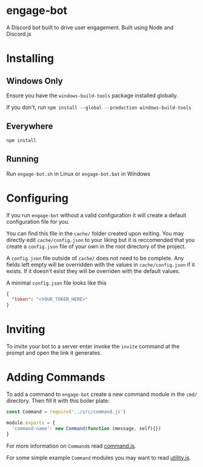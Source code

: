 # engage-bot
A Discord bot built to drive user engagement. Built using Node and Discord.js

# Installing
## Windows Only
Ensure you have the `windows-build-tools` package installed globally.

If you don't, run `npm install --global --production windows-build-tools`

## Everywhere
`npm install`

## Running
Run `engage-bot.sh` in Linux or `engage-bot.bat` in Windows

# Configuring
If you run `engage-bot` without a valid configuration it will create a default configuration file for you.

You can find this file in the `cache/` folder created upon exiting. You may directly edit `cache/config.json` to your liking but it is reccomended that you create a `config.json` file of your own in the root directory of the project. 

A `config.json` file outside of `cache/` does not need to be complete. Any fields left empty will be overridden with the values in `cache/config.json` if it exists. If it doesn't exist they will be overriden with the default values.

A minimal `config.json` file looks like this
```json
{
  "token": "<YOUR_TOKEN_HERE>"
}
```

# Inviting
To invite your bot to a server enter invoke the `invite` command at the prompt and open the link it generates.

# Adding Commands
To add a command to `engage-bot` create a new command module in the `cmd/` directory. Then fill it with this boiler plate:

```js
const Command = require('../src/command.js')

module.exports = {
  'command-name': new Command(function (message, self){})
}

```

For more information on `Command`s read [command.js](https://github.com/gn0mesort/engage-bot/blob/master/src/command.js).

For some simple example `Command` modules you may want to read [utility.js](https://github.com/gn0mesort/engage-bot/blob/master/cmd/utility.js).